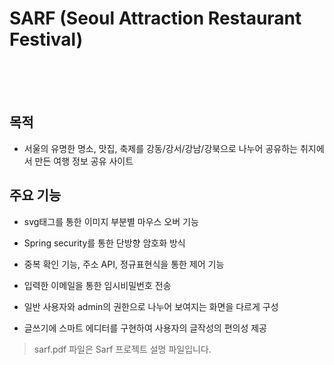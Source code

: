 # SARF (Seoul Attraction Restaurant Festival)
<br><br><br>



## 목적

- 서울의 유명한 명소, 맛집, 축제를 강동/강서/강남/강북으로 나누어 공유하는 취지에서 만든 여행 정보 공유 사이트

## 주요 기능

- svg태그를 통한 이미지 부분별 마우스 오버 기능

- Spring security를 통한 단방향 암호화 방식

- 중복 확인 기능, 주소 API, 정규표현식을 통한 제어 기능

- 입력한 이메일을 통한 임시비밀번호 전송

- 일반 사용자와 admin의 권한으로 나누어 보여지는 화면을 다르게 구성

- 글쓰기에 스마트 에디터를 구현하여 사용자의 글작성의 편의성 제공


> sarf.pdf 파일은 Sarf 프로젝트 설명 파일입니다.


